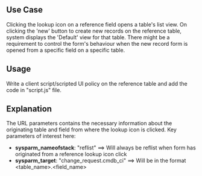 ## **Use Case**

Clicking the lookup icon on a reference field opens a table's list view.
On clicking the 'new' button to create new records on the reference table, system displays the 'Default' view for that table.
There might be a requirement to control the form's behaviour when the new record form is opened from a specific field on a specific table.

## **Usage**

Write a client script/scripted UI policy on the reference table and add the code in "script.js" file.

## **Explanation**

The URL parameters contains the necessary information about the originating table and field from where the lookup icon is clicked.
Key parameters of interest here:
  - **sysparm_nameofstack**: "reflist" ==> Will always be reflist when form has originated from a reference lookup icon click
  - **sysparm_target**: "change_request.cmdb_ci" ==> Will be in the format <table_name>.<field_name>
